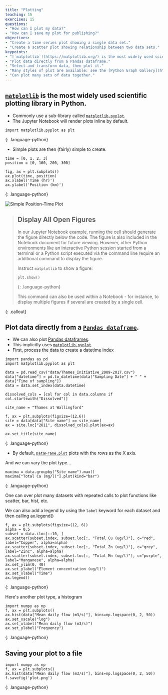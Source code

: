 ```yaml
---
title: "Plotting"
teaching: 15
exercises: 15
questions:
- "How can I plot my data?"
- "How can I save my plot for publishing?"
objectives:
- "Create a time series plot showing a single data set."
- "Create a scatter plot showing relationship between two data sets."
keypoints:
- "[`matplotlib`](https://matplotlib.org/) is the most widely used scientific plotting library in Python."
- "Plot data directly from a Pandas dataframe."
- "Select and transform data, then plot it."
- "Many styles of plot are available: see the [Python Graph Gallery](https://python-graph-gallery.com/matplotlib/) for more options."
- "Can plot many sets of data together."
---
```

## [`matplotlib`](https://matplotlib.org/) is the most widely used scientific plotting library in Python.

*   Commonly use a sub-library called [`matplotlib.pyplot`](https://matplotlib.org/stable/api/_as_gen/matplotlib.pyplot.html#module-matplotlib.pyplot).
*   The Jupyter Notebook will render plots inline by default.

~~~
import matplotlib.pyplot as plt
~~~
{: .language-python}

*   Simple plots are then (fairly) simple to create.

~~~
time = [0, 1, 2, 3]
position = [0, 100, 200, 300]

fig, ax = plt.subplots()
ax.plot(time, position)
ax.xlabel('Time (hr)')
ax.ylabel('Position (km)')
~~~
{: .language-python}

![Simple Position-Time Plot](../fig/9_simple_position_time_plot.svg)

> ## Display All Open Figures
>
> In our Jupyter Notebook example, running the cell should generate the figure directly below the code.
> The figure is also included in the Notebook document for future viewing.
> However, other Python environments like an interactive Python session started from a terminal
> or a Python script executed via the command line require an additional command to display the figure.
>
> Instruct `matplotlib` to show a figure:
> ~~~
> plt.show()
> ~~~
> {: .language-python}
>
> This command can also be used within a Notebook - for instance, to display multiple figures
> if several are created by a single cell.
>
{: .callout}

## Plot data directly from a [`Pandas dataframe`](https://pandas.pydata.org/pandas-docs/stable/reference/api/pandas.DataFrame.html).

*   We can also plot [Pandas dataframes](https://pandas.pydata.org/pandas-docs/stable/generated/pandas.DataFrame.html).
*   This implicitly uses [`matplotlib.pyplot`](https://matplotlib.org/stable/api/_as_gen/matplotlib.pyplot.html#module-matplotlib.pyplot).
*   First, process the data to create a datetime index

~~~
import pandas as pd
import matplotlib.pyplot as plt

data = pd.read_csv("data/Thames_Initiative_2009-2017.csv")
data["datetime"] = pd.to_datetime(data["Sampling Date"] + " " + data["Time of sampling"])
data = data.set_index(data.datetime)

dissolved_cols = [col for col in data.columns if col.startswith("Dissolved")]

site_name = "Thames at Wallingford"

f, ax = plt.subplots(figsize=(12,6))
site = data[data["Site name"] == site_name]
ax = site.loc["2011", dissolved_cols].plot(ax=ax)

ax.set_title(site_name)
~~~
{: .language-python}

*   By default, [`DataFrame.plot`](https://pandas.pydata.org/pandas-docs/stable/generated/pandas.DataFrame.plot.html#pandas.DataFrame.plot) plots with the rows as the X axis.

And we can vary the plot type...

~~~
maxima = data.groupby("Site name").max()
maxima["Total Ca (mg/l)"].plot(kind="bar")
~~~
{: .language-python}

One can over plot many datasets with repeated calls to plot functions like scatter, bar, hist, etc.

We can also add a legend by using the `label` keyword for each dataset and then calling ax.legend()

~~~
f, ax = plt.subplots(figsize=(12, 6))
alpha = 0.5
subset = data.iloc[::10, ]
ax.scatter(subset.index, subset.loc[:, "Total Cu (ug/l)"], c="red", label="Copper", alpha=alpha)
ax.scatter(subset.index, subset.loc[:, "Total Zn (ug/l)"], c="grey", label="Zinc", alpha=alpha)
ax.scatter(subset.index, subset.loc[:, "Total Mn (ug/l)"], c="purple", label="Manganese", alpha=alpha)
ax.set_ylim(0, 40)
ax.set_ylabel("Element concentration (ug/l)")
ax.set_xlabel("Time")
ax.legend()
~~~
{: .language-python}

Here's another plot type, a histogram

~~~
import numpy as np
f, ax = plt.subplots()
ax.hist(data["Mean daily flow (m3/s)"], bins=np.logspace(0, 2, 50))
ax.set_xscale("log")
ax.set_xlabel("Mean daily flow (m3/s)")
ax.set_ylabel("Frequency")
~~~
{: .language-python}


## Saving your plot to a file

~~~
import numpy as np
f, ax = plt.subplots()
ax.hist(data["Mean daily flow (m3/s)"], bins=np.logspace(0, 2, 50))
f.savefig('plot.png')
~~~
{: .language-python}
